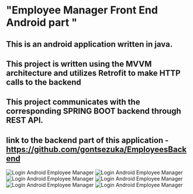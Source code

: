 # "Employee Manager Front End Android part " 

## This is an android application written in java.

## This project is written using the MVVM architecture and utilizes Retrofit to make HTTP calls to the backend

## This project communicates with the corresponding SPRING BOOT backend through REST API.

## link to the backend part of this application - https://github.com/gontsezuka/EmployeesBackend

![](images/1-Android.jpg "Login Android Employee Manager")
![](images/2-Android.jpg "Login Android Employee Manager")
![](images/3-Android.jpg "Login Android Employee Manager")
![](images/4-Android.jpg "Login Android Employee Manager")
![](images/5-Android.jpg "Login Android Employee Manager")
![](images/6-Android.jpg "Login Android Employee Manager")





